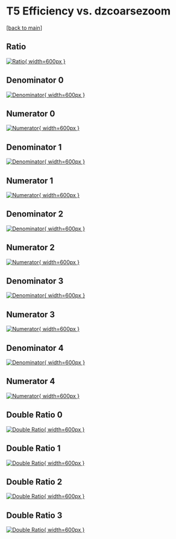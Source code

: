 # T5 Efficiency vs. dzcoarsezoom

[[back to main](./)]



## Ratio

[![Ratio](../mtv/var/T5_xtr_211_1_eff_dzcoarsezoom.png){ width=600px }](../mtv/var/T5_xtr_211_1_eff_dzcoarsezoom.pdf)

## Denominator 0

[![Denominator](../mtv/den/T5_xtr_211_1_eff_dzcoarsezoom_den0.png){ width=600px }](../mtv/den/T5_xtr_211_1_eff_dzcoarsezoom_den0.pdf)

## Numerator 0

[![Numerator](../mtv/num/T5_xtr_211_1_eff_dzcoarsezoom_num0.png){ width=600px }](../mtv/num/T5_xtr_211_1_eff_dzcoarsezoom_num0.pdf)

## Denominator 1

[![Denominator](../mtv/den/T5_xtr_211_1_eff_dzcoarsezoom_den1.png){ width=600px }](../mtv/den/T5_xtr_211_1_eff_dzcoarsezoom_den1.pdf)

## Numerator 1

[![Numerator](../mtv/num/T5_xtr_211_1_eff_dzcoarsezoom_num1.png){ width=600px }](../mtv/num/T5_xtr_211_1_eff_dzcoarsezoom_num1.pdf)

## Denominator 2

[![Denominator](../mtv/den/T5_xtr_211_1_eff_dzcoarsezoom_den2.png){ width=600px }](../mtv/den/T5_xtr_211_1_eff_dzcoarsezoom_den2.pdf)

## Numerator 2

[![Numerator](../mtv/num/T5_xtr_211_1_eff_dzcoarsezoom_num2.png){ width=600px }](../mtv/num/T5_xtr_211_1_eff_dzcoarsezoom_num2.pdf)

## Denominator 3

[![Denominator](../mtv/den/T5_xtr_211_1_eff_dzcoarsezoom_den3.png){ width=600px }](../mtv/den/T5_xtr_211_1_eff_dzcoarsezoom_den3.pdf)

## Numerator 3

[![Numerator](../mtv/num/T5_xtr_211_1_eff_dzcoarsezoom_num3.png){ width=600px }](../mtv/num/T5_xtr_211_1_eff_dzcoarsezoom_num3.pdf)

## Denominator 4

[![Denominator](../mtv/den/T5_xtr_211_1_eff_dzcoarsezoom_den4.png){ width=600px }](../mtv/den/T5_xtr_211_1_eff_dzcoarsezoom_den4.pdf)

## Numerator 4

[![Numerator](../mtv/num/T5_xtr_211_1_eff_dzcoarsezoom_num4.png){ width=600px }](../mtv/num/T5_xtr_211_1_eff_dzcoarsezoom_num4.pdf)

## Double Ratio 0

[![Double Ratio](../mtv/ratio/T5_xtr_211_1_eff_dzcoarsezoom_ratio0.png){ width=600px }](../mtv/ratio/T5_xtr_211_1_eff_dzcoarsezoom_ratio0.pdf)

## Double Ratio 1

[![Double Ratio](../mtv/ratio/T5_xtr_211_1_eff_dzcoarsezoom_ratio1.png){ width=600px }](../mtv/ratio/T5_xtr_211_1_eff_dzcoarsezoom_ratio1.pdf)

## Double Ratio 2

[![Double Ratio](../mtv/ratio/T5_xtr_211_1_eff_dzcoarsezoom_ratio2.png){ width=600px }](../mtv/ratio/T5_xtr_211_1_eff_dzcoarsezoom_ratio2.pdf)

## Double Ratio 3

[![Double Ratio](../mtv/ratio/T5_xtr_211_1_eff_dzcoarsezoom_ratio3.png){ width=600px }](../mtv/ratio/T5_xtr_211_1_eff_dzcoarsezoom_ratio3.pdf)

